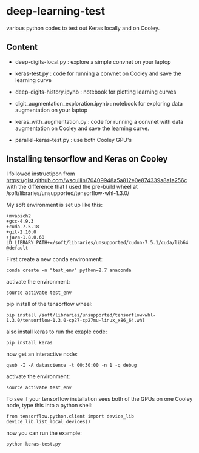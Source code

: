# deep-learning-test

various python codes to test out Keras locally and on Cooley.  
  
## Content

- deep-digits-local.py : explore a simple convnet on your laptop

- keras-test.py : code for running a convnet on Cooley and save the learning curve

- deep-digits-history.ipynb : notebook for plotting learning curves

- digit_augmentation_exploration.ipynb : notebook for exploring data augmentation on your laptop

- keras_with_augmentation.py : code for running a convnet with data augmentation on Cooley and save the learning curve.  
  
- parallel-keras-test.py : use both Cooley GPU's
  
## Installing tensorflow and Keras on Cooley

I followed instructipon from https://gist.github.com/wscullin/70409948a5a812e0e874339a8a1a256c with the difference that I used the pre-build wheel at /soft/libraries/unsupported/tensorflow-whl-1.3.0/  

My soft environment is set up like this:
```
+mvapich2
+gcc-4.9.3
+cuda-7.5.18
+git-2.10.0
+java-1.8.0.60
LD_LIBRARY_PATH+=/soft/libraries/unsupported/cudnn-7.5.1/cuda/lib64
@default
```
  
First create a new conda environment:
```
conda create -n "test_env" python=2.7 anaconda
```
  
activate the environment: 
```
source activate test_env
```

pip install of the tensorflow wheel:  
```
pip install /soft/libraries/unsupported/tensorflow-whl-1.3.0/tensorflow-1.3.0-cp27-cp27mu-linux_x86_64.whl
``` 
  
also install keras to run the exaple code:  
```
pip install keras
``` 
  
now get an interactive node:
```
qsub -I -A datascience -t 00:30:00 -n 1 -q debug
```

activate the environment:
```
source activate test_env
```

To see if your tensorflow installation sees both of the GPUs on one Cooley node, type this into a python shell: 
  
```
from tensorflow.python.client import device_lib
device_lib.list_local_devices()
```

now you can run the example:  
```
python keras-test.py
```

